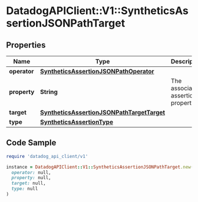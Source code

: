 # DatadogAPIClient::V1::SyntheticsAssertionJSONPathTarget

## Properties

| Name | Type | Description | Notes |
| ---- | ---- | ----------- | ----- |
| **operator** | [**SyntheticsAssertionJSONPathOperator**](SyntheticsAssertionJSONPathOperator.md) |  |  |
| **property** | **String** | The associated assertion property. | [optional] |
| **target** | [**SyntheticsAssertionJSONPathTargetTarget**](SyntheticsAssertionJSONPathTargetTarget.md) |  | [optional] |
| **type** | [**SyntheticsAssertionType**](SyntheticsAssertionType.md) |  |  |

## Code Sample

```ruby
require 'datadog_api_client/v1'

instance = DatadogAPIClient::V1::SyntheticsAssertionJSONPathTarget.new(
  operator: null,
  property: null,
  target: null,
  type: null
)
```

